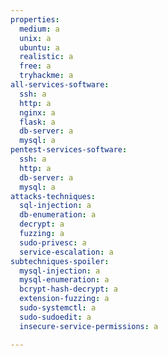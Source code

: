 ```yaml
---
properties:
  medium: a
  unix: a
  ubuntu: a
  realistic: a
  free: a
  tryhackme: a
all-services-software:
  ssh: a
  http: a
  nginx: a
  flask: a
  db-server: a
  mysql: a
pentest-services-software:
  ssh: a
  http: a
  db-server: a
  mysql: a
attacks-techniques:
  sql-injection: a
  db-enumeration: a
  decrypt: a
  fuzzing: a
  sudo-privesc: a
  service-escalation: a
subtechniques-spoiler:
  mysql-injection: a
  mysql-enumeration: a
  bcrypt-hash-decrypt: a
  extension-fuzzing: a
  sudo-systemctl: a
  sudo-sudoedit: a
  insecure-service-permissions: a

---
```

